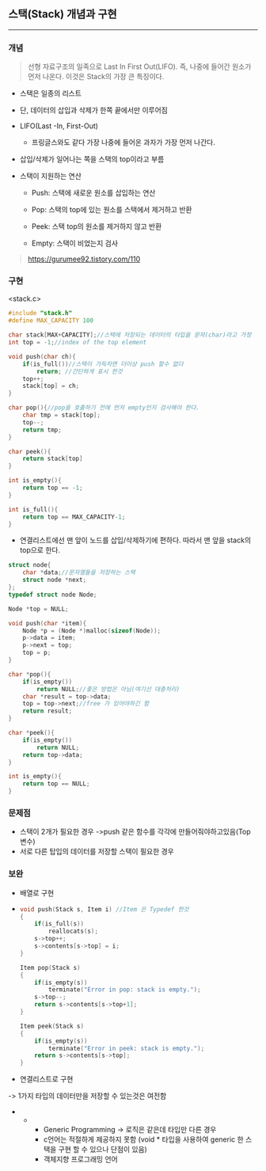 ## 스택(Stack) 개념과 구현

---

### 개념

> 선형 자료구조의 일족으로 Last In First Out(LIFO). 즉, 나중에 들어간 원소가 먼저 나온다. 이것은 Stack의 가장 큰 특징이다.

- 스택은 일종의 리스트
- 단, 데이터의 삽입과 삭제가 한쪽 끝에서만 이루어짐
- LIFO(Last -In, First-Out)
  
  * 프링글스와도 같다 가장 나중에 들어온 과자가 가장 먼저 나간다. 
- 삽입/삭제가 일어나는 쪽을 스택의 top이라고 부름
- 스택이 지원하는 연산

  * Push: 스택에 새로운 원소를 삽입하는 연산

  * Pop: 스택의 top에 있는 원소를 스택에서 제거하고 반환
  * Peek: 스택 top의 원소를 제거하지 않고 반환
  * Empty: 스택이 비었는지 검사  
>https://gurumee92.tistory.com/110

### 구현

<stack.c>

```c
#include "stack.h"
#define MAX_CAPACITY 100

char stack[MAX+CAPACITY];//스택에 저장되는 데이터의 타입을 문자(char)라고 가정
int top = -1;//index of the top element

void push(char ch){
    if(is_full())//스택이 가득차면 더이상 push 할수 없다
        return; //간단하게 표시 한것
    top++;
    stack[top] = ch;
}

char pop(){//pop을 호출하기 전에 먼저 empty인지 검사해야 한다.
    char tmp = stack[top];
    top--;
    return tmp;
}

char peek(){ 
    return stack[top]
}

int is_empty(){
    return top == -1;
}

int is_full(){
    return top == MAX_CAPACITY-1;
}
```

- 연결리스트에선 맨 앞이 노드를 삽입/삭제하기에 편하다. 따라서 맨 앞을 stack의 top으로 한다.

~~~c 
struct node{
    char *data;//문자열들을 저장하는 스택
    struct node *next;
};
typedef struct node Node;

Node *top = NULL;

void push(char *item){
    Node *p = (Node *)malloc(sizeof(Node));
    p->data = item;
    p->next = top;
    top = p;
}

char *pop(){
    if(is_empty())
        return NULL;//좋은 방법은 아님(여기선 대충처리)
    char *result = top->data;
    top = top->next;//free 가 있어야하긴 함
    return result;
}

char *peek(){
    if(is_empty())
        return NULL;
    return top->data;
}

int is_empty(){
    return top == NULL;
}
~~~

### 문제점

- 스택이 2개가 필요한 경우 ->push 같은 함수를 각각에 만들어줘야하고있음(Top 변수)
- 서로 다른 탑입의 데이터를 저장할 스택이 필요한 경우

### 보완

- 배열로 구현

- ~~~ C
  void push(Stack s, Item i) //Item 은 Typedef 한것 
  {
      if(is_full(s))
          reallocats(s);
      s->top++;
      s->contents[s->top] = i;
  }
  
  Item pop(Stack s)
  {
      if(is_empty(s))
          terminate("Error in pop: stack is empty.");
      s->top--;
      return s->contents[s->top+1];
  }
  
  Item peek(Stack s)
  {
      if(is_empty(s))
          terminate("Error in peek: stack is empty.");
      return s->contents[s->top];        
  }
  ~~~

- 연결리스트로 구현


-> 1가지 타입의 데이터만을 저장할 수 있는것은 여전함

* * * Generic Programming	-> 로직은 같은데 타입만 다른 경우 
    * c언어는 적절하게 제공하지 못함 (void * 타입을 사용하여 generic 한 스택을 구현 할 수 있으나 단점이 있음)
    * 객체지향 프로그래밍 언어

